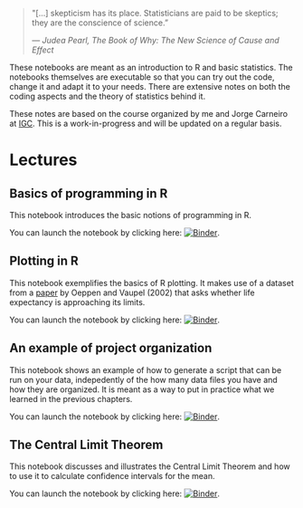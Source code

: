 
<blockquote class="blockquote">
<p class="mb-0">
"[...] skepticism has its place. Statisticians are paid to be skeptics; they are the conscience of science.”
		</p>
     <cite>
― Judea Pearl, The Book of Why: The New Science of Cause and Effect
</cite>
</blockquote>

These notebooks are meant as an introduction to R and basic statistics. The notebooks themselves are executable so that you can try out the code, change it and adapt it to your needs. There are extensive notes on both the coding aspects and the theory of statistics behind it. 

These notes are based on the course organized by me and Jorge Carneiro at [IGC](http://qobweb.igc.gulbenkian.pt/courses/sqbibb2019/). This is a work-in-progress and will be updated on a regular basis.

# Lectures

## Basics of programming in R

This notebook introduces the basic notions of programming in R.

You can launch the notebook by clicking here: [![Binder](https://mybinder.org/badge_logo.svg)](https://mybinder.org/v2/gh/tpaixao/stats_with_r_tutorial.git/master?filepath=notebooks/Basics_of_R.ipynb).

## Plotting in R

This notebook exemplifies the basics of R plotting. It makes use of a dataset from a [paper](https://science.sciencemag.org/content/296/5570/1029) by Oeppen and Vaupel (2002) that asks whether life expectancy is approaching its limits.

You can launch the notebook by clicking here: [![Binder](https://mybinder.org/badge_logo.svg)](https://mybinder.org/v2/gh/tpaixao/stats_with_r_tutorial.git/master?filepath=notebooks/Lecture_1-Plotting.ipynb).

## An example of project organization

This notebook shows an example of how to generate a script that can be run on your data, indepedently of the how many data files you have and how they are organized. It is meant as a way to put in practice what we learned in the previous chapters.

You can launch the notebook by clicking here: [![Binder](https://mybinder.org/badge_logo.svg)](https://mybinder.org/v2/gh/tpaixao/stats_with_r_tutorial.git/master?filepath=notebooks/Project_Organization.ipynb).

## The Central Limit Theorem

This notebook discusses and illustrates the Central Limit Theorem and how to use it to calculate confidence intervals for the mean.

You can launch the notebook by clicking here: [![Binder](https://mybinder.org/badge_logo.svg)](https://mybinder.org/v2/gh/tpaixao/stats_with_r_tutorial.git/master?filepath=notebooks/CentralLimitTheorem.ipynb).

